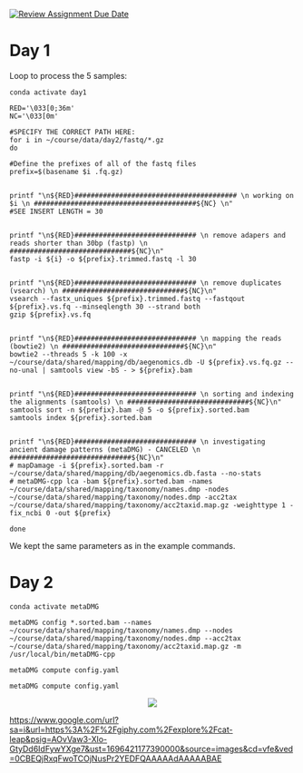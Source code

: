 [![Review Assignment Due Date](https://classroom.github.com/assets/deadline-readme-button-24ddc0f5d75046c5622901739e7c5dd533143b0c8e959d652212380cedb1ea36.svg)](https://classroom.github.com/a/-7_RZisP)

# Day 1


Loop to process the 5 samples:
```
conda activate day1

RED='\033[0;36m'
NC='\033[0m'

#SPECIFY THE CORRECT PATH HERE:
for i in ~/course/data/day2/fastq/*.gz
do

#Define the prefixes of all of the fastq files
prefix=$(basename $i .fq.gz)


printf "\n${RED}######################################## \n working on $i \n ########################################${NC} \n"
#SEE INSERT LENGTH = 30


printf "\n${RED}############################## \n remove adapers and reads shorter than 30bp (fastp) \n ##############################${NC}\n"
fastp -i ${i} -o ${prefix}.trimmed.fastq -l 30


printf "\n${RED}############################## \n remove duplicates (vsearch) \n ##############################${NC}\n"
vsearch --fastx_uniques ${prefix}.trimmed.fastq --fastqout ${prefix}.vs.fq --minseqlength 30 --strand both
gzip ${prefix}.vs.fq


printf "\n${RED}############################## \n mapping the reads (bowtie2) \n ##############################${NC}\n"
bowtie2 --threads 5 -k 100 -x ~/course/data/shared/mapping/db/aegenomics.db -U ${prefix}.vs.fq.gz --no-unal | samtools view -bS - > ${prefix}.bam


printf "\n${RED}############################## \n sorting and indexing the alignments (samtools) \n ##############################${NC}\n"
samtools sort -n ${prefix}.bam -@ 5 -o ${prefix}.sorted.bam
samtools index ${prefix}.sorted.bam


printf "\n${RED}############################## \n investigating ancient damage patterns (metaDMG) - CANCELED \n ##############################${NC}\n"
# mapDamage -i ${prefix}.sorted.bam -r ~/course/data/shared/mapping/db/aegenomics.db.fasta --no-stats
# metaDMG-cpp lca -bam ${prefix}.sorted.bam -names ~/course/data/shared/mapping/taxonomy/names.dmp -nodes ~/course/data/shared/mapping/taxonomy/nodes.dmp -acc2tax ~/course/data/shared/mapping/taxonomy/acc2taxid.map.gz -weighttype 1 -fix_ncbi 0 -out ${prefix}

done
```

We kept the same parameters as in the example commands. 

# Day 2

```
conda activate metaDMG

metaDMG config *.sorted.bam --names ~/course/data/shared/mapping/taxonomy/names.dmp --nodes ~/course/data/shared/mapping/taxonomy/nodes.dmp --acc2tax ~/course/data/shared/mapping/taxonomy/acc2taxid.map.gz -m /usr/local/bin/metaDMG-cpp

metaDMG compute config.yaml

metaDMG compute config.yaml 
```
<p align="center">
  <img src="https://github.com/GeoGenetics-edu/case-study-data-processing-documentation-team3/assets/48062644/8ce1f1a7-667f-42aa-8e27-c4b97496cb88">
</p>  

https://www.google.com/url?sa=i&url=https%3A%2F%2Fgiphy.com%2Fexplore%2Fcat-leap&psig=AOvVaw3-Xlo-GtyDd6IdFywYXge7&ust=1696421177390000&source=images&cd=vfe&ved=0CBEQjRxqFwoTCOjNusPr2YEDFQAAAAAdAAAAABAE
